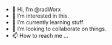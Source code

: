 - 👋 Hi, I’m @radWorx 
- 👀 I’m interested in this.
- 🌱 I’m currently learning stuff.
- 💞️ I’m looking to collaborate on things.
- 📫 How to reach me ...

<!---
radWorx/radWorx is a ✨ special ✨ repository because its `README.md` (this file) appears on your GitHub profile.
You can click the Preview link to take a look at your changes.
--->
